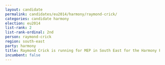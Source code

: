 ```yaml
---
layout: candidate
permalink: candidates/eu2014/harmony/raymond-crick/
categories: candidate harmony
election: eu2014
list-rank: 2
list-rank-ordinal: 2nd
person: raymond-crick
region: south-east
party: harmony
title: Raymond Crick is running for MEP in South East for the Harmony Party
incumbent: false
---
```

